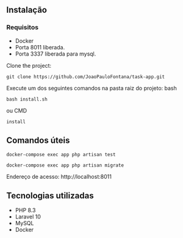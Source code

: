 ## Instalação 
### Requisitos
 - Docker
 - Porta 8011 liberada.
 - Porta 3337 liberada para mysql.

Clone the project:
```
git clone https://github.com/JoaoPauloFontana/task-app.git
```

Execute um dos seguintes comandos na pasta raiz do projeto:
bash
```
bash install.sh
```
ou
CMD
```
install
```

## Comandos úteis
```
docker-compose exec app php artisan test
```
```
docker-compose exec app php artisan migrate
```

Endereço de acesso: http://localhost:8011

## Tecnologias utilizadas
 - PHP 8.3
 - Laravel 10
 - MySQL
 - Docker
